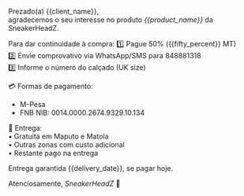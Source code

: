 Prezado(a) {{client_name}},  
agradecemos o seu interesse no produto *{{product_name}}* da SneakerHeadZ.

Para dar continuidade à compra:
1️⃣ Pague 50% ({{fifty_percent}} MT)  
2️⃣ Envie comprovativo via WhatsApp/SMS para 848881318  
3️⃣ Informe o número do calçado (UK size)

💳 Formas de pagamento:  
- M-Pesa  
- FNB NIB: 0014.0000.2674.9329.10.134

🚚 Entrega:  
• Gratuita em Maputo e Matola  
• Outras zonas com custo adicional  
• Restante pago na entrega

Entrega garantida {{delivery_date}}, se pagar hoje.

Atenciosamente,
_SneakerHeadZ_
👟